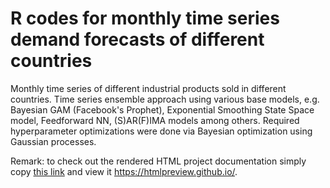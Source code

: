# R codes for monthly time series demand forecasts of different countries 

Monthly time series of different industrial products sold in different countries. Time series ensemble approach using various base models, e.g. Bayesian GAM (Facebook's Prophet), Exponential Smoothing State Space model, Feedforward NN, (S)AR(F)IMA models among others. Required hyperparameter optimizations were done via Bayesian optimization using Gaussian processes.

Remark: to check out the rendered HTML project documentation simply copy [this link](https://github.com/AVoss84/demand_forecast/blob/main/doc/siemens_tsa.nb.html) and view it https://htmlpreview.github.io/.
